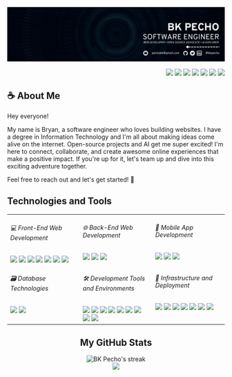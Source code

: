 <img src="./assets/banner.gif" />

<p align=right>
  <a href="https://linkedin.com/in/bkpecho" target="blank"
    ><img
      src="https://img.shields.io/badge/LinkedIn-0077B5?style=flat&logo=linkedin&logoColor=3aaded&color=black"
  /></a>
  <a href="https://www.twitter.com/bkpecho" target="blank"
    ><img
      src="https://img.shields.io/badge/Twitter-1DA1F2?style=flat&logo=twitter&logoColor=3aaded&color=black"
  /></a>
  <a href="https://poly.me/bkpecho" target="blank"
    ><img
      src="https://img.shields.io/badge/Polywork-543DE0?style=flat&logo=polywork&logoColor=3aaded&color=black"
  /></a>
  <a href="https://www.codewars.com/users/bkpecho" target="blank"
    ><img
      src="https://img.shields.io/badge/Codewars-B1361E?style=flat&logo=Codewars&logoColor=3aaded&color=black"
  /></a>
  <a href="https://leetcode.com/bkpecho/" target="blank"
    ><img
      src="https://img.shields.io/badge/-LeetCode-FFA116?style=flat&logo=LeetCode&logoColor=3aaded&color=black"
  /></a>
  <a href="https://www.frontendmentor.io/profile/bkpecho" target="blank"
    ><img
      src="https://img.shields.io/static/v1?label=&labelColor=black&message=Frontend Mentor&color=black&style=flat&logo=frontend mentor&logoColor=3aaded"
  /></a>
  <a href="mailto:pechobk@gmail.com" target="blank"
    ><img
      src="https://img.shields.io/badge/Let's Talk-D14836?style=flat&logo=gmail&logoColor=3aaded&color=black"
  /></a>
</p>
<h2>☕ About Me</h2>
<p>
Hey everyone!

My name is Bryan, a software engineer who loves building websites. I have a degree in Information Technology and I'm all about making ideas come alive on the internet. Open-source projects and AI get me super excited! I'm here to connect, collaborate, and create awesome online experiences that make a positive impact. If you're up for it, let's team up and dive into this exciting adventure together. 
  
Feel free to reach out and let's get started! 💎
</p>

<h2>Technologies and Tools</h2>
<table>
  <tr>
    <td width="33.3%" valign="top">
      <h6>💻 Front-End Web Development</h6>
      <img
        src="https://img.shields.io/badge/HTML5-E34F26?style=flat&logo=html5&logoColor=white"
      />
      <img
        src="https://img.shields.io/badge/CSS3-1572B6?style=flat&logo=css3&logoColor=white"
      />
      <img
        src="https://img.shields.io/badge/Bootstrap-%238511FA?style=flat&logo=sass&logoColor=white"
      />
      <img
        src="https://img.shields.io/badge/SASS-CC6699?style=flat&logo=sass&logoColor=white"
      />
      <img
        src="https://img.shields.io/badge/JavaScript-323330?style=flat&logo=javascript&logoColor=F7DF1E"
      />
      <img
        src="https://img.shields.io/badge/React-20232A?style=flat&logo=react&logoColor=61DAFB"
      />
      <img
        src="https://img.shields.io/badge/Vue.js-35495E?style=flat&logo=vuedotjs&logoColor=4FC08D"
      />
    </td>
    <td width="33.3%" valign="top">
      <h6>🌐 Back-End Web Development</h6>
      <img
        src="https://img.shields.io/badge/Node.js-339933?style=flat&logo=nodedotjs&logoColor=white"
      />
      <img
        src="https://img.shields.io/badge/Express.js-000000?style=flat&logo=express&logoColor=white"
      />
      <img
        src="https://img.shields.io/badge/MongoDB-4EA94B?style=flat&logo=mongodb&logoColor=white"
      />
    </td>
    <td width="33.3%" valign="top">
      <h6>📱 Mobile App Development</h6>
      <img
        src="https://custom-icon-badges.demolab.com/static/v1?label=&labelColor=f89820&message=Java&color=f89820&logoColor=white&style=flat&logo=java"
      />
      <img
        src="https://img.shields.io/badge/Android_Studio-3DDC84?style=flat&logo=android-studio&logoColor=white"
      />
      <img
        src="https://img.shields.io/badge/React_Native-20232A?style=flat&logo=react&logoColor=61DAFB"
      />
    </td>
  </tr>
  <tr>
    <td width="33.3%" valign="top">
      <h6>🗃️ Database Technologies</h6>
      <img
        src="https://img.shields.io/badge/MySQL-005C84?style=flat&logo=mysql&logoColor=white"
      />
      <img
        src="https://img.shields.io/badge/SQLite-07405E?style=flat&logo=sqlite&logoColor=white"
      />
    </td>
    <td width="33.3%" valign="top">
      <h6>🛠️ Development Tools and Environments</h6>
      <img
        src="https://img.shields.io/badge/Apache%20Netbeans-1B6AC6?style=flat&logo=apache%20netbeans%20IDE&logoColor=white"
      />
      <img
        src="https://img.shields.io/badge/Eclipse-2C2255?style=flat&logo=eclipse&logoColor=white"
      />
      <img
        src="https://img.shields.io/badge/VS Code-0078D4?style=flat&logo=visual%20studio%20code&logoColor=white"
      />
      <img
        src="https://img.shields.io/badge/Git-E44C30?style=flat&logo=git&logoColor=white"
      />
      <img
        src="https://img.shields.io/badge/GitHub-100000?style=flat&logo=github&logoColor=white"
      />
      <img
        src="https://img.shields.io/badge/GitHub%20Pages-222222?style=flat&logo=GitHub%20Pages&logoColor=white"
      />
      <img
        src="https://img.shields.io/badge/Postman-FF6C37?style=flat&logo=Postman&logoColor=white"
      />
      <img
        src="https://img.shields.io/badge/Insomnia-4000BF?style=flat&logo=Insomnia&logoColor=white"
      />
      <img
        src="https://img.shields.io/badge/Markdown-000000?style=flat&logo=markdown&logoColor=white"
      />
    </td>
    <td width="33.3%" valign="top">
      <h6>🚀 Infrastructure and Deployment</h6>
      <img
        src="https://img.shields.io/badge/Firebase-ffca28?style=flat&logo=firebase&logoColor=black"
      />
      <img
        src="https://img.shields.io/badge/Supabase-181818?style=flat&logo=supabase&logoColor=white"
      />
      <img
        src="https://img.shields.io/badge/Netlify-00C7B7?style=flat&logo=netlify&logoColor=white"
      />
      <img
        src="https://img.shields.io/badge/Vercel-000000?style=flat&logo=vercel&logoColor=white"
      />
      <img
        src="https://img.shields.io/badge/XAMPP-F37623?style=flat&logo=xampp&logoColor=white"
      />
      <img
        src="https://img.shields.io/badge/Linux-FCC624?style=flat&logo=linux&logoColor=black"
      />
      <img
        src="https://img.shields.io/badge/Pop!_OS-48B9C7?style=flat&logo=Pop!_OS&logoColor=white"
      />
    </td>
  </tr>
</table>

<h2 align=center>My GitHub Stats</h2>
<p align=center>
    <img
      title="🔥 Get streak stats for your profile at git.io/streak-stats"
      alt="BK Pecho's streak"
      src="https://streak-stats.demolab.com/?user=bkpecho&theme=react&background=black&currStreakNum=white&currStreakLabel=white&fire=3aaded&ring=3aaded&sideNums=3aaded&sideLabels=white&dates=3aaded&hide_border=true"
    />
  <br />
  <a href="https://committers.top/philippines#bkpecho">
    <img
      src="https://img.shields.io/static/v1?label=MOST ACTIVE GITHUB USERS IN PH&labelColor=black&message=Top 1%&color=black&style=for-the-badge&logo=github&logoColor=3aaded"
    />
  </a>
</p>

